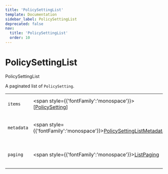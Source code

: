 ```yaml
---
title: 'PolicySettingList'
template: Documentation
sidebar_label: PolicySettingList
deprecated: false
nav:
  title: 'PolicySettingList'
  order: 10
---
```


# PolicySettingList

<div style={{'fontFamily':'monospace'}}><span style={{'fontSize':'1.5rem','fontWeight':500}}>PolicySettingList</span></div>



A paginated list of `PolicySetting`.

| | | |
| -- | -- | -- |
| `items` | <span style={{'fontFamily':'monospace'}}>[<a href="/guardrails/docs/reference/graphql/object/PolicySetting">PolicySetting</a>]</span> | The `items` for this page of `PolicySettingList`. |
| `metadata` | <span style={{'fontFamily':'monospace'}}><a href="/guardrails/docs/reference/graphql/object/PolicySettingListMetadata">PolicySettingListMetadata</a></span> | List metadata information for the instance of `PolicySettingList`. |
| `paging` | <span style={{'fontFamily':'monospace'}}><a href="/guardrails/docs/reference/graphql/object/ListPaging">ListPaging</a></span> | The `paging` information for this page of `PolicySettingList`. |